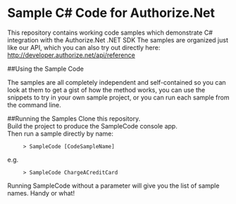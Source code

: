 # Sample C# Code for Authorize.Net
This repository contains working code samples which demonstrate C# integration with the Authorize.Net .NET SDK
The samples are organized just like our API, which you can also try out directly here: http://developer.authorize.net/api/reference


##Using the Sample Code

The samples are all completely independent and self-contained so you can look at them to get a gist of how the method works, you can use the snippets to try in your own sample project, or you can run each sample from the command line.

##Running the Samples
 Clone this repository.  
 Build the project to produce the SampleCode console app.  
 Then run a sample directly by name:  
````
     > SampleCode [CodeSampleName]
````
e.g.
````
     > SampleCode ChargeACreditCard
````
Running SampleCode without a parameter will give you the list of sample names.  Handy or what!

